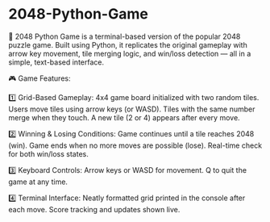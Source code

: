 # 2048-Python-Game


📌 2048 Python Game is a terminal-based version of the popular 2048 puzzle game. Built using Python, it replicates the original gameplay with arrow key movement, tile merging logic, and win/loss detection — all in a simple, text-based interface.

🎮 Game Features:

1️⃣ Grid-Based Gameplay:
4x4 game board initialized with two random tiles.
Users move tiles using arrow keys (or WASD).
Tiles with the same number merge when they touch.
A new tile (2 or 4) appears after every move.

2️⃣ Winning & Losing Conditions:
Game continues until a tile reaches 2048 (win).
Game ends when no more moves are possible (lose).
Real-time check for both win/loss states.

3️⃣ Keyboard Controls:
Arrow keys or WASD for movement.
Q to quit the game at any time.

4️⃣ Terminal Interface:
Neatly formatted grid printed in the console after each move.
Score tracking and updates shown live.

